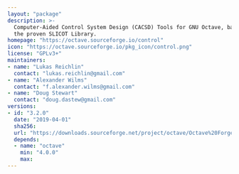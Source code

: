 ```yaml
---
layout: "package"
description: >-
  Computer-Aided Control System Design (CACSD) Tools for GNU Octave, based on
  the proven SLICOT Library.
homepage: "https://octave.sourceforge.io/control"
icon: "https://octave.sourceforge.io/pkg_icon/control.png"
license: "GPLv3+"
maintainers:
- name: "Lukas Reichlin"
  contact: "lukas.reichlin@gmail.com"
- name: "Alexander Wilms"
  contact: "f.alexander.wilms@gmail.com"
- name: "Doug Stewart"
  contact: "doug.dastew@gmail.com"
versions:
- id: "3.2.0"
  date: "2019-04-01"
  sha256:
  url: "https://downloads.sourceforge.net/project/octave/Octave%20Forge%20Packages/Individual%20Package%20Releases/control-3.2.0.tar.gz"
  depends:
  - name: "octave"
    min: "4.0.0"
    max:
---
```

